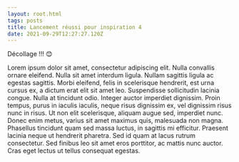 ```yaml
---
layout: root.html
tags: posts
title: Lancement réussi pour inspiration 4
date: 2021-09-29T12:27:27.120Z
---
```

Décollage !!! 😊

<!--StartFragment-->

Lorem ipsum dolor sit amet, consectetur adipiscing elit. Nulla convallis ornare eleifend. Nulla sit amet interdum ligula. Nullam sagittis ligula ac egestas sagittis. Morbi eleifend, felis in scelerisque hendrerit, est urna cursus ex, a dictum erat elit sit amet leo. Suspendisse sollicitudin lacinia congue. Nulla at tincidunt odio. Integer auctor imperdiet dignissim. Proin tempus, purus in iaculis iaculis, neque risus dignissim ex, vel dignissim risus nunc in risus. Ut non elit scelerisque, aliquam augue sed, imperdiet nunc. Donec enim metus, varius sit amet maximus quis, malesuada non magna. Phasellus tincidunt quam sed massa luctus, in sagittis mi efficitur. Praesent lacinia neque ut hendrerit pharetra. Sed id quam at lacus rutrum consectetur. Sed finibus leo sit amet eros porttitor, ac mattis nunc auctor. Cras eget lectus ut tellus consequat egestas.

<!--EndFragment-->